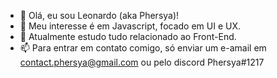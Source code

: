 - 👋 Olá, eu sou Leonardo (aka Phersya)!
- 👀 Meu interesse é em Javascript, focado em UI e UX.
- 🌱 Atualmente estudo tudo relacionado ao Front-End.
- 📫 Para entrar em contato comigo, só enviar um e-amail em contact.phersya@gmail.com ou pelo discord Phersya#1217

<!---
phersyaz/phersyaz is a ✨ special ✨ repository because its `README.md` (this file) appears on your GitHub profile.
You can click the Preview link to take a look at your changes.
--->
